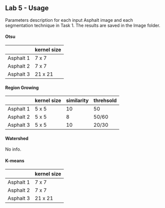 ## Lab 5 - Usage
Parameters description for each input Asphalt image and each segmentation technique in Task 1. The results are saved in the Image folder.

#### Otsu

|           | kernel size |
| --------- | ----------- |
| Asphalt 1 |    7 x 7    |
| Asphalt 2 |    7 x 7    |
| Asphalt 3 |   21 x 21   |

#### Region Growing

|           | kernel size | similarity | threhsold |
| --------- | ----------- | ---------- | --------- |
| Asphalt 1 |    5 x 5    |     10     |     50    |
| Asphalt 2 |    5 x 5    |      8     |   50/60   |
| Asphalt 3 |    5 x 5    |     10     |   20/30   |

#### Watershed

No info.

#### K-means

|           | kernel size |
| --------- | ----------- |
| Asphalt 1 |    7 x 7    |
| Asphalt 2 |    7 x 7    |
| Asphalt 3 |   21 x 21   |